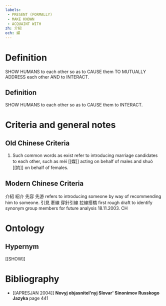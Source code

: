 ```yaml
---
labels: 
 - PRESENT (FORMALLY)
 - MAKE KNOWN
 - ACQUAINT WITH
zh: 介紹
och: 媒
---
```


# Definition
SHOW HUMANS to each other so as to CAUSE them TO MUTUALLY ADDRESS each other AND to INTERACT.
## Definition
SHOW HUMANS to each other so as to CAUSE them to INTERACT.
# Criteria and general notes
## Old Chinese Criteria
1. Such common words as exist refer to introducing marriage candidates to each other, such as méi [[媒]] acting on behalf of males and shuò [[妁]] on behalf of females.
## Modern Chinese Criteria
介紹
紹介
先容
先游 refers to introducing someone by way of recommending him to someone.
引見
牽線
穿針引線
拉線搭橋
first rough draft to identify synonym group members for future analysis 18.11.2003. CH
# Ontology

## Hypernym
[[SHOW]]
# Bibliography
- [[APRESJAN 2004]]
**Novyj objasnitel'nyj Slovar' Sinonimov Russkogo Jazyka** page 441
